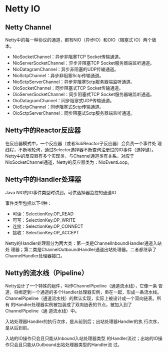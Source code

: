 # Netty IO
## Netty Channel
Netty中的每一种协议的通道，都有NIO（异步IO）和OIO（阻塞式
IO）两个版本。

* NioSocketChannel：异步非阻塞TCP Socket传输通道。
* NioServerSocketChannel：异步非阻塞TCP Socket服务器端监听通道。
* NioDatagramChannel：异步非阻塞的UDP传输通道。
* NioSctpChannel：异步非阻塞Sctp传输通道。
* NioSctpServerChannel：异步非阻塞Sctp服务器端监听通道。
* OioSocketChannel：同步阻塞式TCP Socket传输通道。
* OioServerSocketChannel：同步阻塞式TCP Socket服务器端监听通道。
* OioDatagramChannel：同步阻塞式UDP传输通道。
* OioSctpChannel：同步阻塞式Sctp传输通道。
* OioSctpServerChannel：同步阻塞式Sctp服务器端监听通道。

## Netty中的Reactor反应器

在反应器模式中，一个反应器（或者SubReactor子反应器）会负责一个事件处
理线程，不断地轮询，通过Selector选择器不断查询注册过的IO事件（选择键）。
Netty中的反应器有多个实现类，与Channel通道类有关系。对应于
NioSocketChannel通道，Netty的反应器类为：NioEventLoop。

## Netty中的Handler处理器
Java NIO的IO事件类型时讲到，可供选择器监控的通道IO

事件类型包括以下4种：

* 可读：SelectionKey.OP_READ
* 可写：SelectionKey.OP_WRITE
* 连接：SelectionKey.OP_CONNECT
* 接收：SelectionKey.OP_ACCEPT

Netty的Handler处理器分为两大类：第一类是ChannelInboundHandler通道入站处
理器；第二类是ChannelOutboundHandler通道出站处理器。二者都继承了
ChannelHandler处理器接口。

##  Netty的流水线（Pipeline）
Netty设计了一个特殊的组件，叫作ChannelPipeline（通道流水线），它像一条
管道，将绑定到一个通道的多个Handler处理器实例，串在一起，形成一条流水线。
ChannelPipeline（通道流水线）的默认实现，实际上被设计成一个双向链表。所有
的Handler处理器实例被包装成了双向链表的节点，被加入到了ChannelPipeline（通
道流水线）中。

入站处理器Handler的执行次序，是从前到后；出站处理器Handler的执
行次序，是从后到前。

入站的IO操作只会且只能从Inbound入站处理器类型
的Handler流过；出站的IO操作只会且只能从Outbound出站处理器类型的Handler流
过。


